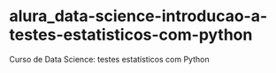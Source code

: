 # alura_data-science-introducao-a-testes-estatisticos-com-python
Curso de Data Science: testes estatísticos com Python

